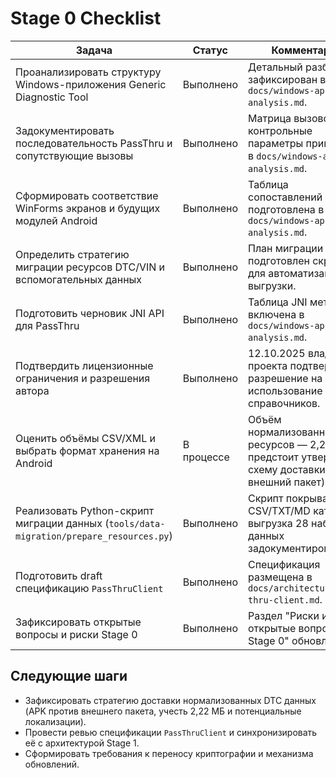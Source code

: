 # Stage 0 Checklist

| Задача | Статус | Комментарий |
|--------|--------|-------------|
| Проанализировать структуру Windows-приложения Generic Diagnostic Tool | Выполнено | Детальный разбор зафиксирован в `docs/windows-app-analysis.md`. |
| Задокументировать последовательность PassThru и сопутствующие вызовы | Выполнено | Матрица вызовов и контрольные параметры приведены в `docs/windows-app-analysis.md`. |
| Сформировать соответствие WinForms экранов и будущих модулей Android | Выполнено | Таблица сопоставлений подготовлена в `docs/windows-app-analysis.md`. |
| Определить стратегию миграции ресурсов DTC/VIN и вспомогательных данных | Выполнено | План миграции описан, подготовлен скрипт для автоматизации выгрузки. |
| Подготовить черновик JNI API для PassThru | Выполнено | Таблица JNI методов включена в `docs/windows-app-analysis.md`. |
| Подтвердить лицензионные ограничения и разрешения автора | Выполнено | 12.10.2025 владелец проекта подтвердил разрешение на использование DTC-справочников. |
| Оценить объёмы CSV/XML и выбрать формат хранения на Android | В процессе | Объём нормализованных DTC ресурсов — 2,22 МБ; предстоит утвердить схему доставки (APK/внешний пакет). |
| Реализовать Python-скрипт миграции данных (`tools/data-migration/prepare_resources.py`) | Выполнено | Скрипт покрывает CSV/TXT/MD каталоги, выгрузка 28 наборов данных задокументирована. |
| Подготовить draft спецификацию `PassThruClient` | Выполнено | Спецификация размещена в `docs/architecture/pass-thru-client.md`. |
| Зафиксировать открытые вопросы и риски Stage 0 | Выполнено | Раздел "Риски и открытые вопросы Stage 0" обновлён. |

## Следующие шаги
- Зафиксировать стратегию доставки нормализованных DTC данных (APK против внешнего пакета, учесть 2,22 МБ и потенциальные локализации).
- Провести ревью спецификации `PassThruClient` и синхронизировать её с архитектурой Stage 1.
- Сформировать требования к переносу криптографии и механизма обновлений.
